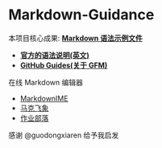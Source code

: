# Markdown-Guidance

本项目核心成果: [**Markdown 语法示例文件**](http://www.lyogvce.me/Markdown-Guidance/example)

* [**官方的语法说明(英文)**](http://daringfireball.net/projects/markdown/syntax)
* [**GitHub Guides(关于 GFM)**](https://guides.github.com/features/mastering-markdown)

在线 Markdown 编辑器

* [MarkdownIME](http://laobubu.net/MarkdownIME/index.zh.html)
* [马克飞象](https://maxiang.io)
* [作业部落](https://www.zybuluo.com/mdeditor)

感谢 @guodongxiaren 给予我启发
